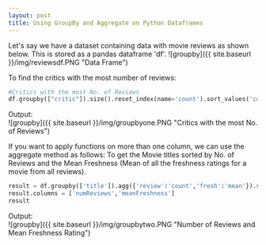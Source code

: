 ```yaml
---
layout: post
title: Using GroupBy and Aggregate on Python Dataframes
---
```


Let's say we have a dataset containing data with movie reviews as shown below. This is stored as a pandas dataframe 'df'.
![groupby]({{ site.baseurl }}/img/reviewsdf.PNG "Data Frame")

To find the critics with the most number of reviews:
```python
#Critics with the most No. of Reviews 
df.groupby(["critic"]).size().reset_index(name='count').sort_values('count',ascending= False).head(10)
```

Output:  
![groupby]({{ site.baseurl }}/img/groupbyone.PNG "Critics with the most No. of Reviews")  

If you want to apply functions on more than one column, we can use the aggregate method as follows:
To get the Movie titles sorted by No. of Reviews and the Mean Freshness (Mean of all the freshness ratings for a movie from all reviews).
```python
result = df.groupby(['title']).agg({'review':'count','fresh':'mean'}).sort_values(['review','fresh'],ascending=False)  
result.columns = ['numReviews','meanFreshness']
result
```  

Output:  
![groupby]({{ site.baseurl }}/img/groupbytwo.PNG "Number of Reviews and Mean Freshness Rating")  

  

